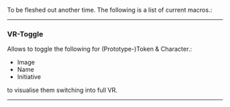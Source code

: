 To be fleshed out another time.
The following is a list of current macros.:

---
### VR-Toggle
Allows to toggle the following for (Prototype-)Token & Character.:
- Image
- Name
- Initiative

to visualise them switching into full VR.

--- 
